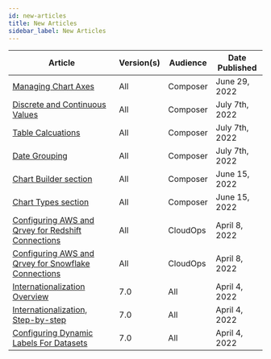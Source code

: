 ```yaml
---
id: new-articles
title: New Articles
sidebar_label: New Articles
---
```

<div style={{textAlign: "justify"}}>

| **Article** | **Version(s)** |**Audience**|  **Date Published** |
| --- | --- | --- |--- |
|[Managing Chart Axes](../ui-docs/chart-builder/chart-axes.md)|All|Composer| June 29, 2022|
|[Discrete and Continuous Values](../ui-docs/chart-builder/disc-cont.md)|All|Composer| July 7th, 2022|
|[Table Calcuations](../ui-docs/chart-builder/table-calculations.md)|All|Composer| July 7th, 2022|
|[Date Grouping](../ui-docs/chart-builder/date-group.md)|All|Composer| July 7th, 2022|
|[Chart Builder section](../ui-docs/dataviews/chart-builder/how-to-cb.md)|All|Composer| June 15, 2022|
|[Chart Types section](../ui-docs/dataviews/chart-types/bar.md)|All|Composer| June 15, 2022|
|[Configuring AWS and Qrvey for Redshift Connections](../get-started/redshift.md)|All|CloudOps| April 8, 2022|
|[Configuring AWS and Qrvey for Snowflake Connections](../get-started/snowflake.md)<a href="/docs/get-started/snowflake-connections" target="_blank"></a>|All|CloudOps| April 8, 2022|
|[Internationalization Overview](../special-features/internationalization/overview.md)|7.0|All| April 4, 2022|
|[Internationalization, Step-by-step](../special-features/internationalization/step-by-step.md)|7.0|All| April 4, 2022|
|[Configuring Dynamic Labels For Datasets](../special-features/internationalization/configuring-dynamic-labels.md)|7.0|All| April 4, 2022|

</div>